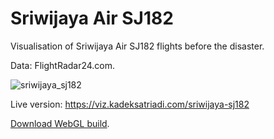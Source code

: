 # Sriwijaya Air SJ182 
Visualisation of Sriwijaya Air SJ182 flights before the disaster. 

Data: FlightRadar24.com.

![sriwijaya_sj182](https://user-images.githubusercontent.com/19480468/104264208-4b23a700-54df-11eb-8949-e38cab13673d.png)

Live version: https://viz.kadeksatriadi.com/sriwijaya-sj182

[Download WebGL build](https://github.com/KadekSatriadi/sriwijaya-air-sj182-visualisation/releases/download/0.1/webgl.zip).
